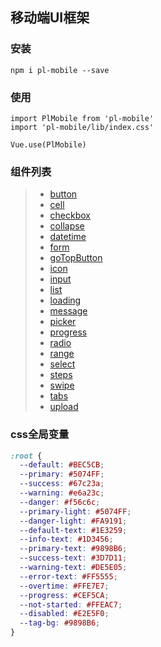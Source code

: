 ## 移动端UI框架 

### 安装
```
npm i pl-mobile --save
```

### 使用
```
import PlMobile from 'pl-mobile'
import 'pl-mobile/lib/index.css'

Vue.use(PlMobile)
```

### 组件列表
>- [button](./docs/button.md)
>- [cell](./docs/cell.md)
>- [checkbox](./docs/checkbox.md)
>- [collapse](./docs/collapse.md)
>- [datetime](./docs/datetime.md)
>- [form](./docs/form.md)
>- [goTopButton](./docs/goTopButton.md)
>- [icon](./docs/icon.md)
>- [input](./docs/input.md)
>- [list](./docs/list.md)
>- [loading](./docs/loading.md)
>- [message](./docs/message.md)
>- [picker](./docs/picker.md)
>- [progress](./docs/progress.md)
>- [radio](./docs/radio.md)
>- [range](./docs/range.md)
>- [select](./docs/select.md)
>- [steps](./docs/steps.md)
>- [swipe](./docs/swipe.md)
>- [tabs](./docs/tabs.md)
>- [upload](./docs/upload.md)

### css全局变量
```css
:root {
  --default: #BEC5CB;
  --primary: #5074FF;
  --success: #67c23a;
  --warning: #e6a23c;
  --danger: #f56c6c;
  --primary-light: #5074FF;
  --danger-light: #FA9191;
  --default-text: #1E3259;
  --info-text: #1D3456;
  --primary-text: #9898B6;
  --success-text: #3D7D11;
  --warning-text: #DE5E05;
  --error-text: #FF5555;
  --overtime: #FFE7E7;
  --progress: #CEF5CA;
  --not-started: #FFEAC7;
  --disabled: #E2E5F0;
  --tag-bg: #9898B6;
}
```
